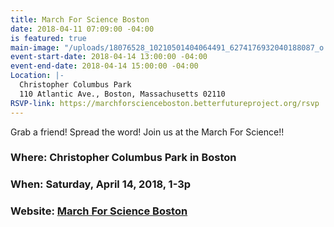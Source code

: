 ```yaml
---
title: March For Science Boston
date: 2018-04-11 07:09:00 -04:00
is featured: true
main-image: "/uploads/18076528_10210501404064491_6274176932040188087_o.jpg"
event-start-date: 2018-04-14 13:00:00 -04:00
event-end-date: 2018-04-14 15:00:00 -04:00
Location: |-
  Christopher Columbus Park
  110 Atlantic Ave., Boston, Massachusetts 02110
RSVP-link: https://marchforscienceboston.betterfutureproject.org/rsvp
---
```



Grab a friend!  Spread the word!  Join us at the March For Science!!

###  Where:    Christopher Columbus Park in Boston 

### When:     Saturday, April 14, 2018, 1-3p 

### Website:  [March For Science Boston](https://marchforscienceboston.betterfutureproject.org)